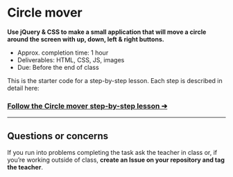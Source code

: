 # Circle mover

**Use jQuery & CSS to make a small application that will move a circle around the screen with up, down, left & right buttons.**

- Approx. completion time: 1 hour
- Deliverables: HTML, CSS, JS, images
- Due: Before the end of class

This is the starter code for a step-by-step lesson. Each step is described in detail here:

### [**Follow the Circle mover step-by-step lesson ➔**](https://learntheweb.courses/courses/javascript/circle-mover/)

---

## Questions or concerns

If you run into problems completing the task ask the teacher in class or, if you’re working outside of class, **create an Issue on your repository and tag the teacher**.
